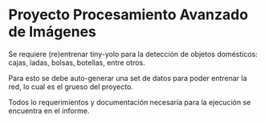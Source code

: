 # Proyecto Procesamiento Avanzado de Imágenes

Se requiere (re)entrenar tiny-yolo para la detección de objetos domésticos: cajas, ladas, bolsas, botellas, entre otros.

Para esto se debe auto-generar una set de datos para poder entrenar la red, lo cual es el grueso del proyecto.

Todos lo requerimientos y documentación necesaria para la ejecución se encuentra en el informe. 
